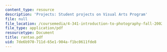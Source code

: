 ```yaml
---
content_type: resource
description: 'Projects: Student projects on Visual Arts Program'
file: null
file_location: /coursemedia/4-341-introduction-to-photography-fall-2002/7de6b970711d65e1904af1bc0611fde8_rantao.pdf
file_type: application/pdf
resourcetype: Document
title: rantao.pdf
uid: 7de6b970-711d-65e1-904a-f1bc0611fde8
---
```

